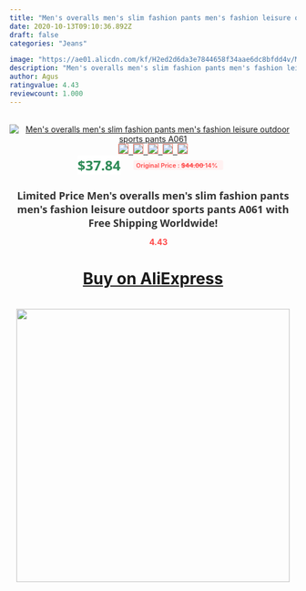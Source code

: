 ```yaml
---
title: "Men's overalls men's slim fashion pants men's fashion leisure outdoor sports pants A061"
date: 2020-10-13T09:10:36.892Z
draft: false
categories: "Jeans"

image: "https://ae01.alicdn.com/kf/H2ed2d6da3e7844658f34aae6dc8bfdd4v/Men-s-overalls-men-s-slim-fashion-pants-men-s-fashion-leisure-outdoor-sports-pants-A061.jpg"
description: "Men's overalls men's slim fashion pants men's fashion leisure outdoor sports pants A061"
author: Agus
ratingvalue: 4.43
reviewcount: 1.000
---
```

<br>
<div style="text-align: center;">
<a href="https://s.click.aliexpress.com/e/_AUHK7L" target="_blank" rel="nofollow noopener noreferrer"><img alt="Men's overalls men's slim fashion pants men's fashion leisure outdoor sports pants A061" class="magnifier-image" src="https://ae01.alicdn.com/kf/H2ed2d6da3e7844658f34aae6dc8bfdd4v/Men-s-overalls-men-s-slim-fashion-pants-men-s-fashion-leisure-outdoor-sports-pants-A061.jpg_640x640.jpg">
<br>
<img style="border:1px solid salmon" src="https://ae01.alicdn.com/kf/H2ed2d6da3e7844658f34aae6dc8bfdd4v/Men-s-overalls-men-s-slim-fashion-pants-men-s-fashion-leisure-outdoor-sports-pants-A061.jpg_120x120.jpg">&nbsp;&nbsp;<img style="border:1px solid salmon" src="https://ae01.alicdn.com/kf/H393b996e7a7649c6aee996edc76e8c994/Men-s-overalls-men-s-slim-fashion-pants-men-s-fashion-leisure-outdoor-sports-pants-A061.jpg_120x120.jpg">&nbsp;&nbsp;<img style="border:1px solid salmon" src="_120x120.jpg">&nbsp;&nbsp;<img style="border:1px solid salmon" src="_120x120.jpg">&nbsp;&nbsp;<img style="border:1px solid salmon" src="https://ae01.alicdn.com/kf/Ha51e8b5dc4e1407f831a69d8a20c862ef/Men-s-overalls-men-s-slim-fashion-pants-men-s-fashion-leisure-outdoor-sports-pants-A061.jpg_120x120.jpg"></a></div><br0>
<div style="text-align: center;"><span style="background-color: white; border: 0px; box-sizing: border-box; color: seagreen; display: inline-block; font-family: &quot;open sans&quot; , &quot;arial&quot; , &quot;helvetica&quot; , sans-serif , &quot;heiti&quot;; font-size: 24px; font-stretch: inherit; font-weight: 700; line-height: inherit; margin: 0px 10px 0px 0px; padding: 0px; vertical-align: middle;">$37.84 </span>
<span style="background: rgb(255 , 241 , 241); border-radius: 3px; border: 0px; box-sizing: border-box; color: #ff4747; display: inline-block; font-family: inherit; font-size: 12px; font-stretch: inherit; font-style: inherit; font-variant: inherit; font-weight: 600; line-height: inherit; margin: 0px; padding: 2px 5px; transform: scale(0.9); vertical-align: middle;">Original Price : <b style="text-decoration: line-through;">$44.00 </b> 14%&nbsp;&nbsp;</span></div>
<h1 style="color: #333333; display: inline-block; font-family: &quot;open sans&quot; , &quot;arial&quot; , &quot;helvetica&quot; , sans-serif , &quot;heiti&quot;; font-size: 18px; font-stretch: inherit; font-weight: 700; text-align: center;">Limited Price Men's overalls men's slim fashion pants men's fashion leisure outdoor sports pants A061 with Free Shipping Worldwide!</h1>
<div style="color: #ff4747; text-align: center;">
<img src="https://4.bp.blogspot.com/-M0ZcTcb-5uY/XleCXlxnR4I/AAAAAAAAAEc/OrjgMkXV1oMQFaCRZj5HQwOCBcu3w1FegCPcBGAYYCw/s1600/star.png" style="height: 15px;">&nbsp;<b>4.43</b></div>
<div class="button_cont" align="center"><a class="buynow_a" href="https://s.click.aliexpress.com/e/_AUHK7L" target="_blank" rel="nofollow noopener noreferrer"><H1>Buy on AliExpress</H1></a></div><br>
<div class="separator" style="clear: both; text-align: center;">
<img src="https://lh3.googleusercontent.com/-pTy5HemUv9M/XlePHvY0dAI/AAAAAAAAAE4/0nX5iRUoIWY8eMW9Dpxeirr157OZliDIgCLcBGAsYHQ/s1600/badge.gif" width="480">
</div>
